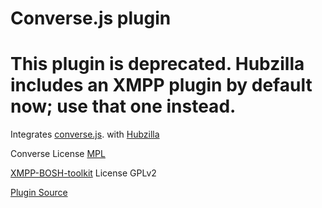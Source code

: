 Converse.js plugin
===============

# This plugin is deprecated. Hubzilla includes an XMPP plugin by default now; use that one instead.

Integrates [converse.js](https://conversejs.org). with [Hubzilla](https://github.com/redmatrix/hubzilla)

Converse License [MPL](https://www.mozilla.org/media/MPL/2.0/index.txt)

[XMPP-BOSH-toolkit](https://github.com/Marko-M/XMPP-BOSH-toolkit) License GPLv2

[Plugin Source](http://github.restivo.org/kenrestivo/converse-hubzilla)



